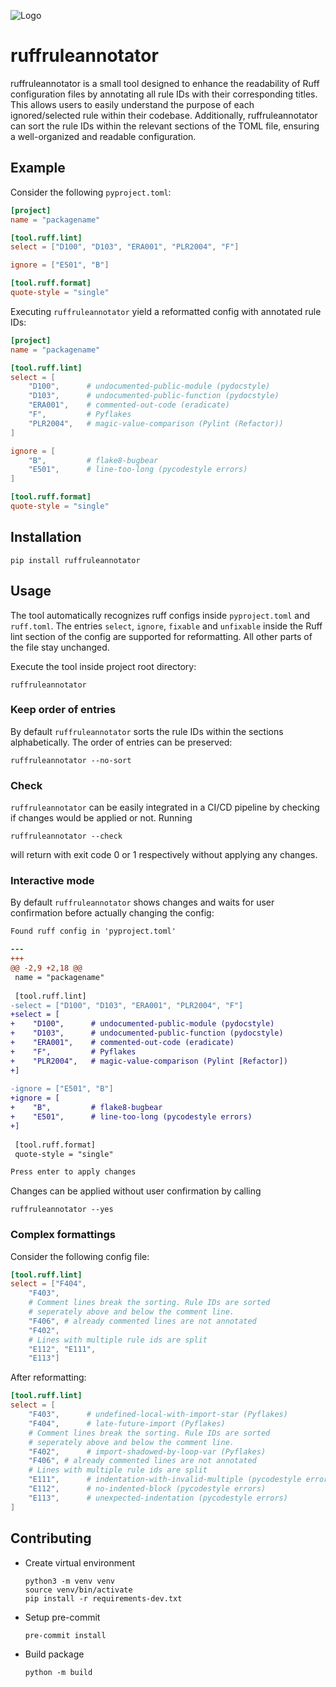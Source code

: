 ![Logo](docs/logo.png)

# ruffruleannotator

ruffruleannotator is a small tool designed to enhance the readability of Ruff configuration files by annotating all rule IDs with their corresponding titles. This allows users to easily understand the purpose of each ignored/selected rule within their codebase. Additionally, ruffruleannotator can sort the rule IDs within the relevant sections of the TOML file, ensuring a well-organized and readable configuration.

## Example 
Consider the following `pyproject.toml`:
```toml
[project]
name = "packagename"

[tool.ruff.lint]
select = ["D100", "D103", "ERA001", "PLR2004", "F"]

ignore = ["E501", "B"]

[tool.ruff.format]
quote-style = "single"
```
Executing `ruffruleannotator` yield a reformatted config with annotated rule IDs:
```toml
[project]
name = "packagename"

[tool.ruff.lint]
select = [
    "D100",      # undocumented-public-module (pydocstyle)
    "D103",      # undocumented-public-function (pydocstyle)
    "ERA001",    # commented-out-code (eradicate)
    "F",         # Pyflakes
    "PLR2004",   # magic-value-comparison (Pylint (Refactor))
]

ignore = [
    "B",         # flake8-bugbear
    "E501",      # line-too-long (pycodestyle errors)
]

[tool.ruff.format]
quote-style = "single"
```

## Installation
```shell
pip install ruffruleannotator
```

## Usage
The tool automatically recognizes ruff configs inside `pyproject.toml` and `ruff.toml`. The entries `select`, `ignore`, `fixable` and `unfixable` inside the Ruff lint section of the config are supported for reformatting. All other parts of the file stay unchanged.

Execute the tool inside project root directory:
```shell
ruffruleannotator
```

### Keep order of entries
By default `ruffruleannotator` sorts the rule IDs within the sections alphabetically. The order of entries can be preserved: 
```shell
ruffruleannotator --no-sort
```

### Check
`ruffruleannotator` can be easily integrated in a CI/CD pipeline by checking if changes
would be applied or not. Running
```shell
ruffruleannotator --check
```
will return with exit code 0 or 1 respectively without applying any changes.


### Interactive mode
By default `ruffruleannotator` shows changes and waits for user confirmation before actually changing the config:
```diff
Found ruff config in 'pyproject.toml'

--- 
+++ 
@@ -2,9 +2,18 @@
 name = "packagename"
 
 [tool.ruff.lint]
-select = ["D100", "D103", "ERA001", "PLR2004", "F"]
+select = [
+    "D100",      # undocumented-public-module (pydocstyle)
+    "D103",      # undocumented-public-function (pydocstyle)
+    "ERA001",    # commented-out-code (eradicate)
+    "F",         # Pyflakes
+    "PLR2004",   # magic-value-comparison (Pylint [Refactor])
+]
 
-ignore = ["E501", "B"]
+ignore = [
+    "B",         # flake8-bugbear
+    "E501",      # line-too-long (pycodestyle errors)
+]
 
 [tool.ruff.format]
 quote-style = "single"

Press enter to apply changes
```

Changes can be applied without user confirmation by calling
```shell
ruffruleannotator --yes
```

### Complex formattings
Consider the following config file:
```toml
[tool.ruff.lint]
select = ["F404",
    "F403",
    # Comment lines break the sorting. Rule IDs are sorted
    # seperately above and below the comment line.
    "F406", # already commented lines are not annotated
    "F402",
    # Lines with multiple rule ids are split
    "E112", "E111",
    "E113"]
```
After reformatting:
```toml
[tool.ruff.lint]
select = [
    "F403",      # undefined-local-with-import-star (Pyflakes)
    "F404",      # late-future-import (Pyflakes)
    # Comment lines break the sorting. Rule IDs are sorted
    # seperately above and below the comment line.
    "F402",      # import-shadowed-by-loop-var (Pyflakes)
    "F406", # already commented lines are not annotated
    # Lines with multiple rule ids are split
    "E111",      # indentation-with-invalid-multiple (pycodestyle errors)
    "E112",      # no-indented-block (pycodestyle errors)
    "E113",      # unexpected-indentation (pycodestyle errors)
]
```

## Contributing

- Create virtual environment
    ```shell
    python3 -m venv venv
    source venv/bin/activate
    pip install -r requirements-dev.txt
    ```
- Setup pre-commit
    ```shell
    pre-commit install
    ```
- Build package
    ```
    python -m build
    ```
